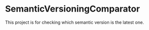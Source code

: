 # SemanticVersioningComparator
This project is for checking which semantic version is the latest one.
